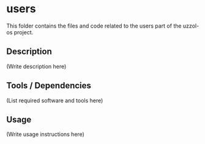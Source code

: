 # users

This folder contains the files and code related to the users part of the uzzol-os project.

## Description
(Write description here)

## Tools / Dependencies
(List required software and tools here)

## Usage
(Write usage instructions here)

